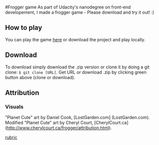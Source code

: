 #Frogger game
As part of Udacity's nanodegree on front-end developement, I made a frogger game - Please download and try it out! :)

## How to play
You can play the game [here](https://etokheim.github.io/Udacity/09%20Classic%20Arcade%20Game%20Clone/03%20Project%20-%20Classic%20Arcade%20Game%20-%20Ladybug/frontend-nanodegree-arcade-game/) or download the project and play locally.

## Download
To download simply download the .zip version or clone it by doing a git clone: `` $ git clone [URL] ``. Get URL or download .zip by clicking green button above (clone or download).

## Attribution
### Visuals
"Planet Cute" art by Daniel Cook, [LostGarden.com] (LostGarden.com).
Modified "Planet Cute" art by Cheryl Court, [CherylCourt.ca] (http://www.cherylcourt.ca/frogger/attribution.html). 


[rubric](https://review.udacity.com/#!/projects/2696458597/rubric)
